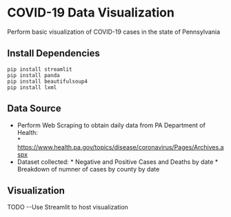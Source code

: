# COVID-19 Data Visualization #

Perform basic visualization of COVID-19 cases in the state of Pennsylvania

## Install Dependencies ##

```
pip install streamlit
pip install panda
pip install beautifulsoup4
pip install lxml

```

## Data Source ##

* Perform Web Scraping to obtain daily data from PA Department of Health:   
      * https://www.health.pa.gov/topics/disease/coronavirus/Pages/Archives.aspx
* Dataset collected:
      * Negative and Positive Cases and Deaths by date
      * Breakdown of numner of cases by county by date

## Visualization ##

TODO --Use Streamlit to host visualization
